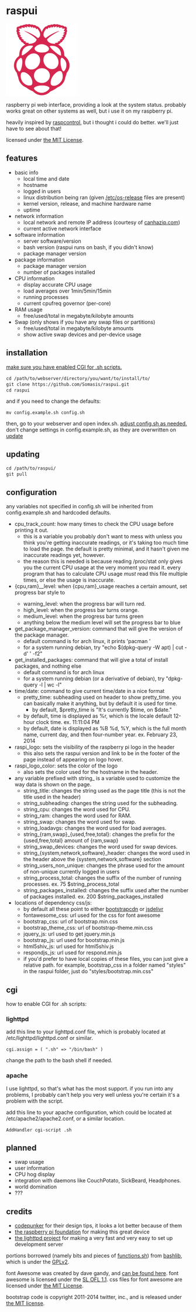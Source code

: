 # raspui

![raspui logo](favicon-195.png)

raspberry pi web interface, providing a look at the system status. probably works great on other systems as well, but i use it on my raspberry pi.

heavily inspired by [raspcontrol](https://github.com/imjacobclark/Raspcontrol), but i thought i could do better. we'll just have to see about that!

licensed under [the MIT License](LICENSE).

## features

- basic info
    - local time and date
    - hostname
    - logged in users
    - linux distribution being ran (given [/etc/os-release](http://www.freedesktop.org/software/systemd/man/os-release.html) files are present)
    - kernel version, release, and machine hardware name
    - uptime
- network information
    - local network and remote IP address (courtesy of [canhazip.com](http://canhazip.com))
    - current active network interface
- software information
    - server software/version
    - bash version (raspui runs on bash, if you didn't know)
    - package manager version
- package information
    - package manager version
    - number of packages installed
- CPU information
    - display accurate CPU usage
    - load averages over 1min/5min/15min
    - running processes
    - current cpufreq governor (per-core)
- RAM usage
    - free/used/total in megabyte/kilobyte amounts
- Swap (only shows if you have any swap files or partitions)
    - free/used/total in megabyte/kilobyte amounts
    - show active swap devices and per-device usage

## installation

[make sure you have enabled CGI for .sh scripts.](#cgi)

    cd /path/to/webserver/directory/you/want/to/install/to/
    git clone https://github.com/Somasis/raspui.git
    cd raspui

and if you need to change the defaults:

    mv config.example.sh config.sh

then, go to your webserver and open index.sh. [adjust config.sh as needed.](#configuration)
don't change settings in config.example.sh, as they are overwritten on [update](#updating)

## updating

    cd /path/to/raspui/
    git pull

## configuration

any variables not specified in config.sh will be inherited from config.example.sh and hardcoded defaults.

- cpu_track_count: how many times to check the CPU usage before printing it out.
    - this is a variable you probably don't want to mess with unless you think you're getting inaccurate readings, or it's taking too much time to load the page. the default is pretty minimal, and it hasn't given me inaccurate readings yet, however.
    - the reason this is needed is because reading /proc/stat only gives you the current CPU usage at the very moment you read it. every program that has to calculate CPU usage *must* read this file multiple times, or else the usage is inaccurate.
- {cpu,ram}_<level>_level: when {cpu,ram}_usage reaches a certain amount, set progress bar style to <level>
    - warning_level: when the progress bar will turn red.
    - high_level: when the progress bar turns orange.
    - medium_level: when the progress bar turns green
    - anything below the medium level will set the progress bar to blue
- get_package_manager_version: command that will give the version of the package manager.
    - default command is for arch linux, it prints 'pacman <package-version>'
    - for a system running debian, try "echo $(dpkg-query -W apt) | cut -d' ' -f2"
- get_installed_packages: command that will give a total of install packages, and nothing else
    - default command is for arch linux
    - for a system running debian (or a derivative of debian), try "dpkg-query -l | wc -l"
- time/date: command to give current time/date in a nice format
    - pretty_time: subheading used on header to show pretty_time. you can basically make it anything, but by default it is used for time. 
        - by default, $pretty_time is "It's currently $time, on $date."
    - by default, time is displayed as %r, which is the locale default 12-hour clock time. ex. 11:11:04 PM
    - by default, date is displayed as %B %d, %Y, which is the full month name, current day, and then four-number year. ex. February 23, 2014
- raspi_logo: sets the visibility of the raspberry pi logo in the header
    - this also sets the raspui version and link to be in the footer of the page instead of appearing on logo hover.
- raspi_logo_color: sets the color of the logo
    - also sets the color used for the hostname in the header.
- any variable prefixed with string_ is a variable used to customize the way data is shown on the page.
    - string_title: changes the string used as the page title (this is not the title used in the header)
    - string_subheading: changes the string used for the subheading.
    - string_cpu: changes the word used for CPU.
    - string_ram: changes the word used for RAM.
    - string_swap: changes the word used for swap.
    - string_loadavgs: changes the word used for load averages.
    - string_{ram,swap}_{used,free,total}: changes the prefix for the {used,free,total} amount of {ram,swap}
    - string_swap_devices: changes the word used for swap devices.
    - string_{system,network,software}_header: changes the word used in the header above the {system,network,software} section
    - string_users_non_unique: changes the phrase used for the amount of non-unique currently logged in users
    - string_process_total: changes the suffix of the number of running processes. ex. 75 $string_process_total
    - string_packages_installed: changes the suffix used after the number of packages installed. ex. 200 $string_packages_installed
- locations of dependency css/js:
    - by default all these point to either [bootstrapcdn](http://bootstrapcdn.com) or [jsdelivr](http://jsdelivr.net)
    - fontawesome_css: url used for the css for font awesome
    - bootstrap_css: url of bootstrap.min.css
    - bootstrap_theme_css: url of bootstrap-theme.min.css
    - jquery_js: url used to get jquery.min.js
    - bootstrap_js: url used for bootstrap.min.js
    - html5shiv_js: url used for html5shiv.js
    - respondjs_js: url used for respond.min.js
    - if you'd prefer to have local copies of these files, you can just give a relative path. for example, bootstrap_css in a folder named "styles" in the raspui folder, just do "styles/bootstrap.min.css"

## cgi
how to enable CGI for .sh scripts:

### lighttpd
add this line to your lighttpd.conf file, which is probably located at /etc/lighttpd/lighttpd.conf or similar.

    cgi.assign = ( ".sh" => "/bin/bash" )

change the path to the bash shell if needed.

### apache
I use lighttpd, so that's what has the most support. if you run into any problems, I probably can't help you very well unless you're certain it's a problem with the script.

add this line to your apache configuration, which could be located at /etc/apache2/apache2.conf, or a similar location.

    AddHandler cgi-script .sh

## planned
- swap usage
- user information
- CPU hog display
- integration with daemons like CouchPotato, SickBeard, Headphones.
- world domination
- ???

## credits

- [codepunker](https://github.com/codepunker) for their design tips, it looks a lot better because of them
- [the raspberry pi foundation](http://www.raspberrypi.org/) for making this great device
- [the lighttpd project](http://www.lighttpd.net/) for making a very fast and very easy to set up development server

portions borrowed (namely bits and pieces of [functions.sh](functions.sh)) from [bashlib](http://bashlib.sourceforge.net/), which is under the [GPLv2](https://www.gnu.org/licenses/gpl-2.0.html).

font Awesome was created by dave gandy, and [can be found here](http://fontawesome.io).
font awesome is licensed under the [SL OFL 1.1](http://scripts.sil.org/OFL).
css files for font awesome are licensed under [the MIT License](LICENSE).

bootstrap code is copyright 2011-2014 twitter, inc., and is released under [the MIT license](LICENSE).
